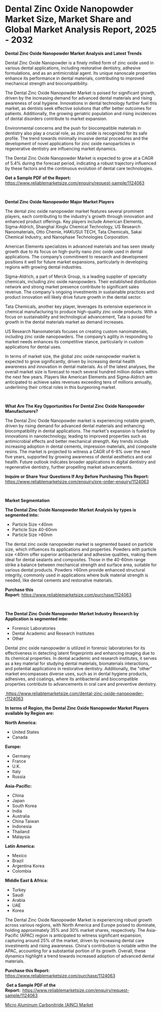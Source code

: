 <p><h1>Dental Zinc Oxide Nanopowder Market Size, Market Share and Global Market Analysis Report, 2025 - 2032</h1></p><p><strong>Dental Zinc Oxide Nanopowder Market Analysis and Latest Trends</strong></p>
<p><p>Dental Zinc Oxide Nanopowder is a finely milled form of zinc oxide used in various dental applications, including restorative dentistry, adhesive formulations, and as an antimicrobial agent. Its unique nanoscale properties enhance its performance in dental materials, contributing to improved mechanical strength and biocompatibility. </p><p>The Dental Zinc Oxide Nanopowder Market is poised for significant growth, driven by the increasing demand for advanced dental materials and rising awareness of oral hygiene. Innovations in dental technology further fuel this market, as dentists seek effective solutions that offer better outcomes for patients. Additionally, the growing geriatric population and rising incidences of dental disorders contribute to market expansion.</p><p>Environmental concerns and the push for biocompatible materials in dentistry also play a crucial role, as zinc oxide is recognized for its safe profile. The trend towards minimally invasive dental procedures and the development of novel applications for zinc oxide nanoparticles in regenerative dentistry are influencing market dynamics. </p><p>The Dental Zinc Oxide Nanopowder Market is expected to grow at a CAGR of 5.4% during the forecast period, indicating a robust trajectory influenced by these factors and the continuous evolution of dental care technologies.</p></p>
<p><strong>Get a Sample PDF of the Report:&nbsp;</strong> <a href="https://www.reliablemarketsize.com/enquiry/request-sample/1124063?utm_campaign=2233&utm_medium=2&utm_source=Github&utm_content=ia&utm_term=01022025&utm_id=dental-zinc-oxide-nanopowder">https://www.reliablemarketsize.com/enquiry/request-sample/1124063</a></p>
<p>&nbsp;</p>
<p><strong>Dental Zinc Oxide Nanopowder Major Market Players</strong></p>
<p><p>The dental zinc oxide nanopowder market features several prominent players, each contributing to the industry's growth through innovation and enhanced product offerings. Key players include American Elements, Sigma-Aldrich, Shanghai Xinglu Chemical Technology, US Research Nanomaterials, Otto Chemie, HAKUSUI TECH, Tata Chemicals, Sakai Chemical Industry, and Nanophase Technologies Corporation.</p><p>American Elements specializes in advanced materials and has seen steady growth due to its focus on high-purity nano zinc oxide used in dental applications. The company’s commitment to research and development positions it well for future market expansions, particularly in developing regions with growing dental industries.</p><p>Sigma-Aldrich, a part of Merck Group, is a leading supplier of specialty chemicals, including zinc oxide nanopowders. Their established distribution network and strong market presence contribute to significant sales revenue. The company's ongoing investments in sustainable practices and product innovation will likely drive future growth in the dental sector.</p><p>Tata Chemicals, another key player, leverages its extensive experience in chemical manufacturing to produce high-quality zinc oxide products. With a focus on sustainability and technological advancement, Tata is poised for growth in the dental materials market as demand increases.</p><p>US Research Nanomaterials focuses on creating custom nanomaterials, including zinc oxide nanopowders. The company’s agility in responding to market needs enhances its competitive stance, particularly in custom applications for dental uses.</p><p>In terms of market size, the global zinc oxide nanopowder market is expected to grow significantly, driven by increasing dental health awareness and innovation in dental materials. As of the latest analyses, the overall market size is forecast to reach several hundred million dollars within the next few years. Players like American Elements and Sigma-Aldrich are anticipated to achieve sales revenues exceeding tens of millions annually, underlining their critical roles in this burgeoning market.</p></p>
<p>&nbsp;</p>
<p><strong>What Are The Key Opportunities For Dental Zinc Oxide Nanopowder Manufacturers?</strong></p>
<p><p>The Dental Zinc Oxide Nanopowder market is experiencing notable growth, driven by rising demand for advanced dental materials and enhancing biocompatibility in dental applications. The market's expansion is fueled by innovations in nanotechnology, leading to improved properties such as antimicrobial effects and better mechanical strength. Key trends include increasing adoption in dental cements, impression materials, and composite resins. The market is projected to witness a CAGR of 6-8% over the next five years, supported by growing awareness of dental aesthetics and oral health. Future outlook indicates broader applications in digital dentistry and regenerative dentistry, further propelling market advancements.</p></p>
<p><strong>Inquire or Share Your Questions If Any Before Purchasing This Report:</strong> <a href="https://www.reliablemarketsize.com/enquiry/pre-order-enquiry/1124063?utm_campaign=2233&utm_medium=2&utm_source=Github&utm_content=ia&utm_term=01022025&utm_id=dental-zinc-oxide-nanopowder">https://www.reliablemarketsize.com/enquiry/pre-order-enquiry/1124063</a></p>
<p>&nbsp;</p>
<p><strong>Market Segmentation</strong></p>
<p><strong>The Dental Zinc Oxide Nanopowder Market Analysis by types is segmented into:</strong></p>
<p><ul><li>Particle Size <40nm</li><li>Particle Size 40-60nm</li><li>Particle Size >60nm</li></ul></p>
<p><p>The dental zinc oxide nanopowder market is segmented based on particle size, which influences its applications and properties. Powders with particle size <40nm offer superior antibacterial and adhesive qualities, making them ideal for dental sealants and composites. Those in the 40-60nm range strike a balance between mechanical strength and surface area, suitable for various dental products. Powders >60nm provide enhanced structural integrity, commonly used in applications where bulk material strength is needed, like dental cements and restorative materials.</p></p>
<p><strong>Purchase this Report:&nbsp;</strong><a href="https://www.reliablemarketsize.com/purchase/1124063?utm_campaign=2233&utm_medium=2&utm_source=Github&utm_content=ia&utm_term=01022025&utm_id=dental-zinc-oxide-nanopowder">https://www.reliablemarketsize.com/purchase/1124063</a></p>
<p>&nbsp;</p>
<p><strong>The Dental Zinc Oxide Nanopowder Market Industry Research by Application is segmented into:</strong></p>
<p><ul><li>Forensic Laboratories</li><li>Dental Academic and Research Institutes</li><li>Other</li></ul></p>
<p><p>Dental zinc oxide nanopowder is utilized in forensic laboratories for its effectiveness in detecting latent fingerprints and enhancing imaging due to its chemical properties. In dental academic and research institutes, it serves as a key material for studying dental materials, biomaterials interactions, and potential applications in restorative dentistry. Additionally, the "other" market encompasses diverse uses, such as in dental hygiene products, adhesives, and coatings, where its antibacterial and biocompatible properties contribute to advancements in oral care and preventive dentistry.</p></p>
<p><a href="https://www.reliablemarketsize.com/dental-zinc-oxide-nanopowder-r1124063?utm_campaign=2233&utm_medium=2&utm_source=Github&utm_content=ia&utm_term=01022025&utm_id=dental-zinc-oxide-nanopowder">&nbsp;https://www.reliablemarketsize.com/dental-zinc-oxide-nanopowder-r1124063</a></p>
<p><strong>In terms of Region, the Dental Zinc Oxide Nanopowder Market Players available by Region are:</strong></p>
<p>
    <p> <strong> North America: </strong>
        <ul>
            <li>United States</li>
            <li>Canada</li>
        </ul>
        </p> 
    <p> <strong> Europe: </strong>
        <ul>
            <li>Germany</li>
            <li>France</li>
            <li>U.K.</li>
            <li>Italy</li>
            <li>Russia</li>
        </ul>
        </p> 
    <p> <strong> Asia-Pacific: </strong>
        <ul>
            <li>China</li>
            <li>Japan</li>
            <li>South Korea</li>
            <li>India</li>
            <li>Australia</li>
            <li>China Taiwan</li>
            <li>Indonesia</li>
            <li>Thailand</li>
            <li>Malaysia</li>
        </ul>
        </p> 
    <p> <strong> Latin America: </strong>
        <ul>
            <li>Mexico</li>
            <li>Brazil</li>
            <li>Argentina Korea</li>
            <li>Colombia</li>
        </ul>
        </p> 
    <p> <strong> Middle East & Africa: </strong>
        <ul>
            <li>Turkey</li>
            <li>Saudi</li>
            <li>Arabia</li>
            <li>UAE</li>
            <li>Korea</li>
        </ul>
    </p>
    </p>
<p><p>The Dental Zinc Oxide Nanopowder Market is experiencing robust growth across various regions, with North America and Europe poised to dominate, holding approximately 35% and 30% market shares, respectively. The Asia-Pacific (APAC) region is anticipated to witness significant expansion, capturing around 25% of the market, driven by increasing dental care investments and rising awareness. China's contribution is notable within the APAC, accounting for a substantial portion of its growth. Overall, these dynamics highlight a trend towards increased adoption of advanced dental materials.</p></p>
<p><strong>Purchase this Report: </strong><a href="https://www.reliablemarketsize.com/purchase/1124063?utm_campaign=2233&utm_medium=2&utm_source=Github&utm_content=ia&utm_term=01022025&utm_id=dental-zinc-oxide-nanopowder">https://www.reliablemarketsize.com/purchase/1124063</a></p>
<p>&nbsp;<strong>Get a Sample PDF of the Report:&nbsp;&nbsp;</strong><a href="https://www.reliablemarketsize.com/enquiry/request-sample/1124063?utm_campaign=2233&utm_medium=2&utm_source=Github&utm_content=ia&utm_term=01022025&utm_id=dental-zinc-oxide-nanopowder">https://www.reliablemarketsize.com/enquiry/request-sample/1124063</a></p>
<p><strong></strong></p>
<p><p><a href="https://github.com/kathiestrine5ty/Market-Research-Report-List-1/blob/main/micro-aluminum-carbonitride-alnc-market.md?utm_campaign=2233&utm_medium=2&utm_source=Github&utm_content=ia&utm_term=01022025&utm_id=dental-zinc-oxide-nanopowder">Micro Aluminum Carbonitride (AlNC) Market</a></p></p>
